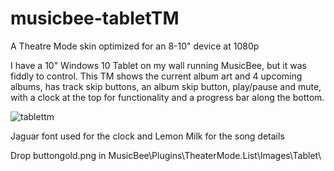 # musicbee-tabletTM
A Theatre Mode skin optimized for an 8-10" device at 1080p


I have a 10" Windows 10 Tablet on my wall running MusicBee, but it was fiddly to control.
This TM shows the current album art and 4 upcoming albums, has track skip buttons, an album skip button, play/pause and mute, with a clock at the top for functionality and a progress bar along the bottom.

![tablettm](https://github.com/tedhinklater/musicbee-tabletTM/assets/66086488/3cdd4ec7-f7db-46de-a919-d7be1046f431)


Jaguar font used for the clock and Lemon Milk for the song details

Drop buttongold.png in MusicBee\Plugins\TheaterMode.List\Images\Tablet\
